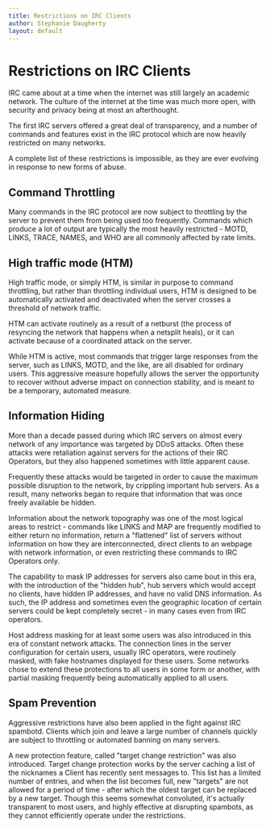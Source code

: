 ```yaml
---
title: Restrictions on IRC Clients
author: Stephanie Daugherty
layout: default
---
```


# Restrictions on IRC Clients

IRC came about at a time when the internet was still largely an academic network.
The culture of the internet at the time was much more open, with security
and privacy being at most an afterthought.

The first IRC servers offered a great deal of transparency, and a number of
commands and features exist in the IRC protocol which are now heavily restricted
on many networks.

A complete list of these restrictions is impossible, as they are ever evolving in
response to new forms of abuse.

## Command Throttling
Many commands in the IRC protocol are now subject to throttling by the server
to prevent them from being used too frequently. Commands which produce a lot of
output are typically the most heavily restricted - MOTD, LINKS, TRACE, NAMES, and
WHO are all commonly affected by rate limits.

## High traffic mode (HTM)
High traffic mode, or simply HTM, is similar in purpose to command throttling,
but rather than throttling individual users, HTM is designed to be automatically
activated and deactivated when the server crosses a threshold of network traffic.

HTM can activate routinely as a result of a netburst (the process of resyncing the
network that happens when a netsplit heals), or it can activate because of a coordinated
attack on the server.

While HTM is active, most commands that trigger large responses from the server,
such as LINKS, MOTD, and the like, are all disabled for ordinary users. This
aggressive measure hopefully allows the server the opportunity to recover without
adverse impact on connection stability, and is meant to be a temporary, automated
measure.

## Information Hiding
More than a decade passed during which IRC servers on almost every network of any
importance was targeted by DDoS attacks. Often these attacks were retaliation
against servers for the actions of their IRC Operators, but they also happened
sometimes with little apparent cause.

Frequently these attacks would be targeted in order to cause the maximum possible
disruption to the network, by crippling important hub servers. As a result, many
networks began to require that information that was once freely available be
hidden.

Information about the network topography was one of the most logical areas to
restrict - commands like LINKS and MAP are frequently modified to either return
no information, return a "flattened" list of servers without information on how
they are interconnected, direct clients to an webpage with network information, or
even restricting these commands to IRC Operators only.

The capability to mask IP addresses for servers also came bout in this era, with
the introduction of the "hidden hub", hub servers which would accept no clients,
have hidden IP addresses, and have no valid DNS information. As such, the IP address
and sometimes even the geographic location of certain servers could be kept completely
secret - in many cases even from IRC operators.

Host address masking for at least some users was also introduced in this era of constant
network attacks. The connection lines in the server configuration for certain users,
usually IRC operators, were routinely masked, with fake hostnames displayed for these
users.  Some networks chose to extend these protections to all users in some form or another,
with partial masking frequently being automatically applied to all users.

## Spam Prevention
Aggressive restrictions have also been applied in the fight against IRC spambotd.
Clients which join and leave a large number of channels quickly are subject to throttling
or automated banning on many servers.

A new protection feature, called "target change restriction" was also introduced.
Target change protection works by the server caching a list of the nicknames a Client
has recently sent messages to. This list has a limited number of entries, and when
the list becomes full, new "targets" are not allowed for a period of time - after
which the oldest target can be replaced by a new target. Though this seems somewhat
convoluted, it's actually transparent to most users, and highly effective at
disrupting spambots, as they cannot efficiently operate under the restrictions.
